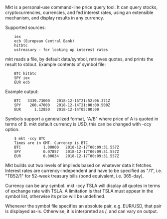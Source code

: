 Mkt is a personal-use command-line price query tool.
It can query stocks, cryptocurrencies, currencies, and fed interest rates,
using an extensible mechanism, and display results in any currency.

Supported sources:
~~~
    iex
    ecb (European Central Bank)
    hitbtc
    ustreasury - for looking up interest rates
~~~
  
mkt reads a file, by default data/symbol, retrieves quotes, and prints
the result to stdout. Example contents of symbol file:
~~~
    BTC hitbtc
    SPY iex
    EUR ecb
~~~

Example output:
~~~
    BTC   3339.73000   2018-12-16T21:52:06.371Z
    SPY    260.47000   2018-12-14T21:00:00.500Z
    EUR      1.12850   2018-12-14T05:00:00 
~~~

Symbols support a generalized format, "A/B" where price of A is quoted in
terms of B. mkt default currency is USD, this can be changed with -ccy option.
~~~
    $ mkt -ccy BTC
    Times are in GMT. Currency is BTC
    BTC          1.00000   2018-12-17T00:09:31.557Z
    SPY          0.07857   2018-12-17T00:09:31.557Z
    EUR          0.00034   2018-12-17T00:09:31.557Z
~~~

Mkt builds out two levels of implieds based on whatever data it fetches.
Interest rates are currency-independent and have to be specified as "/1", i.e. "TB52/1"
for 52-week treasury bills (bond equivalent, i.e. 365-day). 

Currency can be any symbol. mkt -ccy TSLA will display all quotes in terms
of exchange rate with TSLA. A limitation is that TSLA must appear in the symbol list,
otherwise its price will be undefined.

Whenever the symbol file specifies an absolute pair, e.g. EUR/USD, that pair is displayed as-is.
Otherwise, it is interpreted as /<ccy>, and can vary on output.
